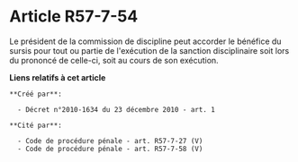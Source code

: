 # Article R57-7-54

Le président de la commission de discipline peut accorder le bénéfice du sursis pour tout ou partie de l'exécution de la
sanction disciplinaire soit lors du prononcé de celle-ci, soit au cours de son exécution.

**Liens relatifs à cet article**

	**Créé par**:

	  - Décret n°2010-1634 du 23 décembre 2010 - art. 1

	**Cité par**:

	  - Code de procédure pénale - art. R57-7-27 (V)
	  - Code de procédure pénale - art. R57-7-58 (V)
